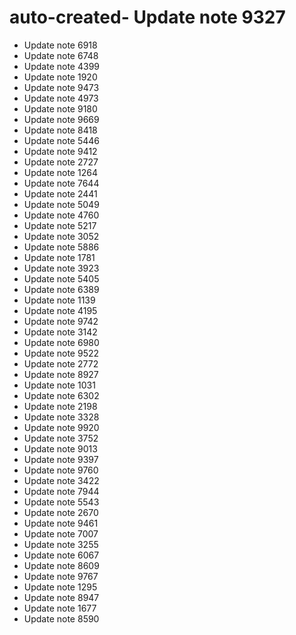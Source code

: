# auto-created- Update note 9327
- Update note 6918
- Update note 6748
- Update note 4399
- Update note 1920
- Update note 9473
- Update note 4973
- Update note 9180
- Update note 9669
- Update note 8418
- Update note 5446
- Update note 9412
- Update note 2727
- Update note 1264
- Update note 7644
- Update note 2441
- Update note 5049
- Update note 4760
- Update note 5217
- Update note 3052
- Update note 5886
- Update note 1781
- Update note 3923
- Update note 5405
- Update note 6389
- Update note 1139
- Update note 4195
- Update note 9742
- Update note 3142
- Update note 6980
- Update note 9522
- Update note 2772
- Update note 8927
- Update note 1031
- Update note 6302
- Update note 2198
- Update note 3328
- Update note 9920
- Update note 3752
- Update note 9013
- Update note 9397
- Update note 9760
- Update note 3422
- Update note 7944
- Update note 5543
- Update note 2670
- Update note 9461
- Update note 7007
- Update note 3255
- Update note 6067
- Update note 8609
- Update note 9767
- Update note 1295
- Update note 8947
- Update note 1677
- Update note 8590
